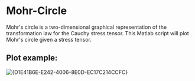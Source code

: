 # Mohr-Circle
Mohr's circle is a two-dimensional graphical representation of the transformation law for the Cauchy stress tensor. This Matlab script will plot Mohr's circle given a stress tensor.

## Plot example:
![{D1E41B6E-E242-4006-8E0D-EC17C214CCFC}](https://github.com/user-attachments/assets/546e9df6-f6c4-48d8-b353-d1d02de047d0)
